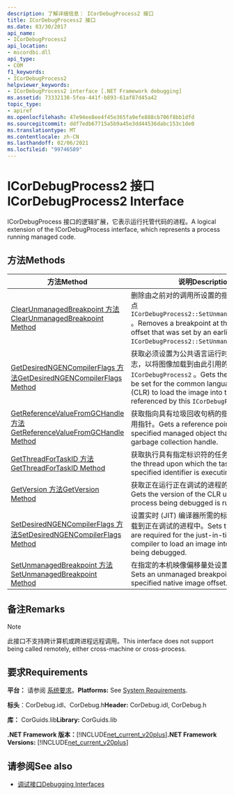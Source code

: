 ```yaml
---
description: 了解详细信息： ICorDebugProcess2 接口
title: ICorDebugProcess2 接口
ms.date: 03/30/2017
api_name:
- ICorDebugProcess2
api_location:
- mscordbi.dll
api_type:
- COM
f1_keywords:
- ICorDebugProcess2
helpviewer_keywords:
- ICorDebugProcess2 interface [.NET Framework debugging]
ms.assetid: 73332138-5fea-441f-b893-61af87d45a42
topic_type:
- apiref
ms.openlocfilehash: 47e94ee8ee4f45e365fa9efe888cb706f8bb1dfd
ms.sourcegitcommit: ddf7edb67715a5b9a45e3dd44536dabc153c1de0
ms.translationtype: MT
ms.contentlocale: zh-CN
ms.lasthandoff: 02/06/2021
ms.locfileid: "99746589"
---
```

# <a name="icordebugprocess2-interface"></a><span data-ttu-id="3f665-103">ICorDebugProcess2 接口</span><span class="sxs-lookup"><span data-stu-id="3f665-103">ICorDebugProcess2 Interface</span></span>

<span data-ttu-id="3f665-104">ICorDebugProcess 接口的逻辑扩展，它表示运行托管代码的进程。</span><span class="sxs-lookup"><span data-stu-id="3f665-104">A logical extension of the ICorDebugProcess interface, which represents a process running managed code.</span></span>  
  
## <a name="methods"></a><span data-ttu-id="3f665-105">方法</span><span class="sxs-lookup"><span data-stu-id="3f665-105">Methods</span></span>  
  
|<span data-ttu-id="3f665-106">方法</span><span class="sxs-lookup"><span data-stu-id="3f665-106">Method</span></span>|<span data-ttu-id="3f665-107">说明</span><span class="sxs-lookup"><span data-stu-id="3f665-107">Description</span></span>|  
|------------|-----------------|  
|[<span data-ttu-id="3f665-108">ClearUnmanagedBreakpoint 方法</span><span class="sxs-lookup"><span data-stu-id="3f665-108">ClearUnmanagedBreakpoint Method</span></span>](icordebugprocess2-clearunmanagedbreakpoint-method.md)|<span data-ttu-id="3f665-109">删除由之前对的调用所设置的指定偏移量处的断点 `ICorDebugProcess2::SetUnmanagedBreakpoint` 。</span><span class="sxs-lookup"><span data-stu-id="3f665-109">Removes a breakpoint at the specified offset that was set by an earlier call to `ICorDebugProcess2::SetUnmanagedBreakpoint`.</span></span>|  
|[<span data-ttu-id="3f665-110">GetDesiredNGENCompilerFlags 方法</span><span class="sxs-lookup"><span data-stu-id="3f665-110">GetDesiredNGENCompilerFlags Method</span></span>](icordebugprocess2-getdesiredngencompilerflags-method.md)|<span data-ttu-id="3f665-111">获取必须设置为公共语言运行时 (CLR) 的标志，以将图像加载到由此引用的进程中 `ICorDebugProcess2` 。</span><span class="sxs-lookup"><span data-stu-id="3f665-111">Gets the flags that must be set for the common language runtime (CLR) to load the image into the process referenced by this `ICorDebugProcess2`.</span></span>|  
|[<span data-ttu-id="3f665-112">GetReferenceValueFromGCHandle 方法</span><span class="sxs-lookup"><span data-stu-id="3f665-112">GetReferenceValueFromGCHandle Method</span></span>](icordebugprocess2-getreferencevaluefromgchandle-method.md)|<span data-ttu-id="3f665-113">获取指向具有垃圾回收句柄的指定托管对象的引用指针。</span><span class="sxs-lookup"><span data-stu-id="3f665-113">Gets a reference pointer to the specified managed object that has a garbage collection handle.</span></span>|  
|[<span data-ttu-id="3f665-114">GetThreadForTaskID 方法</span><span class="sxs-lookup"><span data-stu-id="3f665-114">GetThreadForTaskID Method</span></span>](icordebugprocess2-getthreadfortaskid-method.md)|<span data-ttu-id="3f665-115">获取执行具有指定标识符的任务的线程。</span><span class="sxs-lookup"><span data-stu-id="3f665-115">Gets the thread upon which the task with the specified identifier is executing.</span></span>|  
|[<span data-ttu-id="3f665-116">GetVersion 方法</span><span class="sxs-lookup"><span data-stu-id="3f665-116">GetVersion Method</span></span>](icordebugprocess2-getversion-method.md)|<span data-ttu-id="3f665-117">获取正在运行正在调试的进程的 CLR 的版本。</span><span class="sxs-lookup"><span data-stu-id="3f665-117">Gets the version of the CLR upon which the process being debugged is running.</span></span>|  
|[<span data-ttu-id="3f665-118">SetDesiredNGENCompilerFlags 方法</span><span class="sxs-lookup"><span data-stu-id="3f665-118">SetDesiredNGENCompilerFlags Method</span></span>](icordebugprocess2-setdesiredngencompilerflags-method.md)|<span data-ttu-id="3f665-119">设置实时 (JIT) 编译器所需的标志，以将图像加载到正在调试的进程中。</span><span class="sxs-lookup"><span data-stu-id="3f665-119">Sets the flags that are required for the just-in-time (JIT) compiler to load an image into the process being debugged.</span></span>|  
|[<span data-ttu-id="3f665-120">SetUnmanagedBreakpoint 方法</span><span class="sxs-lookup"><span data-stu-id="3f665-120">SetUnmanagedBreakpoint Method</span></span>](icordebugprocess2-setunmanagedbreakpoint-method.md)|<span data-ttu-id="3f665-121">在指定的本机映像偏移量处设置非托管断点。</span><span class="sxs-lookup"><span data-stu-id="3f665-121">Sets an unmanaged breakpoint at the specified native image offset.</span></span>|  
  
## <a name="remarks"></a><span data-ttu-id="3f665-122">备注</span><span class="sxs-lookup"><span data-stu-id="3f665-122">Remarks</span></span>  
  
> [!NOTE]
> <span data-ttu-id="3f665-123">此接口不支持跨计算机或跨进程远程调用。</span><span class="sxs-lookup"><span data-stu-id="3f665-123">This interface does not support being called remotely, either cross-machine or cross-process.</span></span>  
  
## <a name="requirements"></a><span data-ttu-id="3f665-124">要求</span><span class="sxs-lookup"><span data-stu-id="3f665-124">Requirements</span></span>  

 <span data-ttu-id="3f665-125">**平台：** 请参阅 [系统要求](../../get-started/system-requirements.md)。</span><span class="sxs-lookup"><span data-stu-id="3f665-125">**Platforms:** See [System Requirements](../../get-started/system-requirements.md).</span></span>  
  
 <span data-ttu-id="3f665-126">**标头**：CorDebug.idl、CorDebug.h</span><span class="sxs-lookup"><span data-stu-id="3f665-126">**Header:** CorDebug.idl, CorDebug.h</span></span>  
  
 <span data-ttu-id="3f665-127">**库：** CorGuids.lib</span><span class="sxs-lookup"><span data-stu-id="3f665-127">**Library:** CorGuids.lib</span></span>  
  
 <span data-ttu-id="3f665-128">**.NET Framework 版本：**[!INCLUDE[net_current_v20plus](../../../../includes/net-current-v20plus-md.md)]</span><span class="sxs-lookup"><span data-stu-id="3f665-128">**.NET Framework Versions:** [!INCLUDE[net_current_v20plus](../../../../includes/net-current-v20plus-md.md)]</span></span>  
  
## <a name="see-also"></a><span data-ttu-id="3f665-129">请参阅</span><span class="sxs-lookup"><span data-stu-id="3f665-129">See also</span></span>

- [<span data-ttu-id="3f665-130">调试接口</span><span class="sxs-lookup"><span data-stu-id="3f665-130">Debugging Interfaces</span></span>](debugging-interfaces.md)
